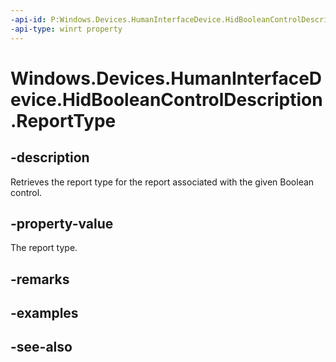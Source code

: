 ```yaml
---
-api-id: P:Windows.Devices.HumanInterfaceDevice.HidBooleanControlDescription.ReportType
-api-type: winrt property
---
```


<!-- Property syntax
public Windows.Devices.HumanInterfaceDevice.HidReportType ReportType { get; }
-->

# Windows.Devices.HumanInterfaceDevice.HidBooleanControlDescription.ReportType

## -description
Retrieves the report type for the report associated with the given Boolean control.

## -property-value
The report type.

## -remarks

## -examples

## -see-also
